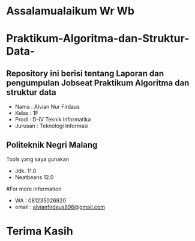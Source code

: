 # **Assalamualaikum Wr Wb** 
# Praktikum-Algoritma-dan-Struktur-Data-

## **Repository ini berisi tentang Laporan dan pengumpulan Jobseat Praktikum Algoritma dan struktur data**

- Nama    : Alvian Nur Firdaus
- Kelas   : 1F
- Prodi   : D-IV Teknik Informatika
- Jurusan : Teknologi Informasi

## Politeknik Negri Malang

Tools yang saya gunakan
- Jdk. 11.0
- Neatbeans 12.0

#For more information
- WA : 081235026920
- email : alvianfirdaus896@gmail.com

# Terima Kasih
